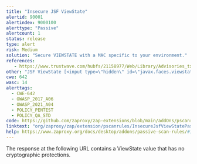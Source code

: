 ```yaml
---
title: "Insecure JSF ViewState"
alertid: 90001
alertindex: 9000100
alerttype: "Passive"
alertcount: 1
status: release
type: alert
risk: Medium
solution: "Secure VIEWSTATE with a MAC specific to your environment."
references:
   - https://www.trustwave.com/hubfs/21158977/Web/Library/Advisories_txt/14213_twsl2010-001.txt
other: "JSF ViewState [<input type=\"hidden\" id=\"javax.faces.viewstate\" value=\"1231\"] is insecure."
cwe: 642
wasc: 14
alerttags: 
  - CWE-642
  - OWASP_2017_A06
  - OWASP_2021_A04
  - POLICY_PENTEST
  - POLICY_QA_STD
code: https://github.com/zaproxy/zap-extensions/blob/main/addOns/pscanrules/src/main/java/org/zaproxy/zap/extension/pscanrules/InsecureJsfViewStatePassiveScanRule.java
linktext: "org/zaproxy/zap/extension/pscanrules/InsecureJsfViewStatePassiveScanRule.java"
help: https://www.zaproxy.org/docs/desktop/addons/passive-scan-rules/#id-90001
---
```

The response at the following URL contains a ViewState value that has no cryptographic protections.
